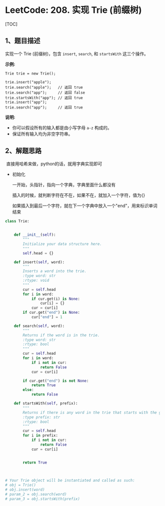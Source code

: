 # LeetCode: 208. 实现 Trie (前缀树)

[TOC]



## 1、题目描述



实现一个 Trie (前缀树)，包含 `insert`, `search`, 和 `startsWith` 这三个操作。

**示例:**

```
Trie trie = new Trie();

trie.insert("apple");
trie.search("apple");   // 返回 true
trie.search("app");     // 返回 false
trie.startsWith("app"); // 返回 true
trie.insert("app");   
trie.search("app");     // 返回 true
```

**说明:**

- 你可以假设所有的输入都是由小写字母 `a-z` 构成的。
- 保证所有输入均为非空字符串。



## 2、解题思路

​	直接用哈希来做，python的话，就用字典实现即可

- 初始化

  一开始，头指针，指向一个字典，字典里面什么都没有

  插入的时候，就判断字符在不在，如果不在，就加入一个字符，值为{}

  如果插入到最后一个字符，就在下一个字典中放入一个"end"，用来标识单词结束

  

```python
class Trie:
    
    
    def __init__(self):
        """
        Initialize your data structure here.
        """
        self.head = {}

    def insert(self, word):
        """
        Inserts a word into the trie.
        :type word: str
        :rtype: void
        """
        cur = self.head
        for i in word:
            if cur.get(i) is None:
                cur[i] = {}
            cur = cur[i]
        if cur.get("end") is None:
            cur["end"] = 1

    def search(self, word):
        """
        Returns if the word is in the trie.
        :type word: str
        :rtype: bool
        """
        cur = self.head
        for i in word:
            if i not in cur:
                return False
            cur = cur[i]

        if cur.get("end") is not None:
            return True
        else:
            return False

    def startsWith(self, prefix):
        """
        Returns if there is any word in the trie that starts with the given prefix.
        :type prefix: str
        :rtype: bool
        """
        cur = self.head
        for i in prefix:
            if i not in cur:
                return False
            cur = cur[i]


        return True
    
    

# Your Trie object will be instantiated and called as such:
# obj = Trie()
# obj.insert(word)
# param_2 = obj.search(word)
# param_3 = obj.startsWith(prefix)
```

